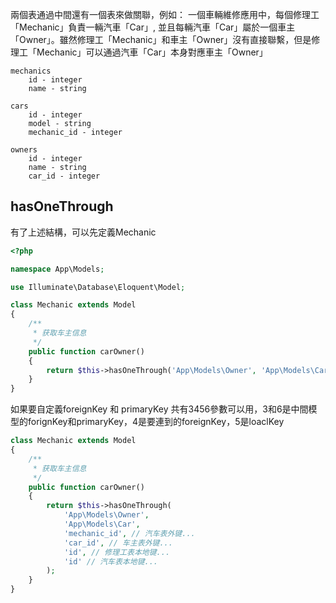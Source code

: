 兩個表通過中間還有一個表來做關聯，例如：
一個車輛維修應用中，每個修理工「Mechanic」負責一輛汽車「Car」, 並且每輛汽車「Car」屬於一個車主「Owner」。雖然修理工「Mechanic」和車主「Owner」沒有直接聯繫，但是修理工「Mechanic」可以通過汽車「Car」本身對應車主「Owner」
```
mechanics
    id - integer
    name - string

cars
    id - integer
    model - string
    mechanic_id - integer

owners
    id - integer
    name - string
    car_id - integer
```
## hasOneThrough
有了上述結構，可以先定義Mechanic
```php
<?php

namespace App\Models;

use Illuminate\Database\Eloquent\Model;

class Mechanic extends Model
{
    /**
     * 获取车主信息
     */
    public function carOwner()
    {
        return $this->hasOneThrough('App\Models\Owner', 'App\Models\Car');
    }
}
```
如果要自定義foreignKey 和 primaryKey  共有3456參數可以用，3和6是中間模型的forignKey和primaryKey，4是要連到的foreignKey，5是loaclKey
```php
class Mechanic extends Model
{
    /**
     * 获取车主信息
     */
    public function carOwner()
    {
        return $this->hasOneThrough(
            'App\Models\Owner',
            'App\Models\Car',
            'mechanic_id', // 汽车表外键...
            'car_id', // 车主表外键...
            'id', // 修理工表本地键...
            'id' // 汽车表本地键...
        );
    }
}
```
